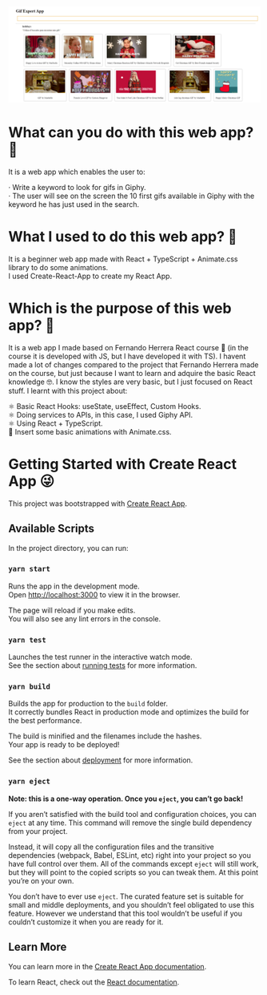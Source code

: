 <img src="https://github.com/SergioGordillo/GifExpertAppTS/blob/main/fotodelaapp.png" alt="Image of the home of the app"/>

# What can you do with this web app? :thinking:

It is a web app which enables the user to:

· Write a keyword to look for gifs in Giphy. <br>
· The user will see on the screen the 10 first gifs available in Giphy with the keyword he has just used in the search. <br>

# What I used to do this web app? :thinking:

It is a beginner web app made with React + TypeScript + Animate.css library to do some animations. <br>
I used Create-React-App to create my React App. <br>

# Which is the purpose of this web app? :thinking:

It is a web app I made based on Fernando Herrera React course :monocle_face: (in the course it is developed with JS, but I have developed it with TS). I havent made a lot of changes compared to the project that Fernando Herrera made on the course, but just because I want to learn and adquire the basic React knowledge :nerd_face:. I know the styles are very basic, but I just focused on React stuff. I learnt with this project about:

:atom_symbol: Basic React Hooks: useState, useEffect, Custom Hooks.  <br>
:atom_symbol: Doing services to APIs, in this case, I used Giphy API.  <br>
:atom_symbol: Using React + TypeScript.  <br>
:art: Insert some basic animations with Animate.css.  <br>

# Getting Started with Create React App :stuck_out_tongue_winking_eye:

This project was bootstrapped with [Create React App](https://github.com/facebook/create-react-app).

## Available Scripts

In the project directory, you can run:

### `yarn start`

Runs the app in the development mode.\
Open [http://localhost:3000](http://localhost:3000) to view it in the browser.

The page will reload if you make edits.\
You will also see any lint errors in the console.

### `yarn test`

Launches the test runner in the interactive watch mode.\
See the section about [running tests](https://facebook.github.io/create-react-app/docs/running-tests) for more information.

### `yarn build`

Builds the app for production to the `build` folder.\
It correctly bundles React in production mode and optimizes the build for the best performance.

The build is minified and the filenames include the hashes.\
Your app is ready to be deployed!

See the section about [deployment](https://facebook.github.io/create-react-app/docs/deployment) for more information.

### `yarn eject`

**Note: this is a one-way operation. Once you `eject`, you can’t go back!**

If you aren’t satisfied with the build tool and configuration choices, you can `eject` at any time. This command will remove the single build dependency from your project.

Instead, it will copy all the configuration files and the transitive dependencies (webpack, Babel, ESLint, etc) right into your project so you have full control over them. All of the commands except `eject` will still work, but they will point to the copied scripts so you can tweak them. At this point you’re on your own.

You don’t have to ever use `eject`. The curated feature set is suitable for small and middle deployments, and you shouldn’t feel obligated to use this feature. However we understand that this tool wouldn’t be useful if you couldn’t customize it when you are ready for it.

## Learn More

You can learn more in the [Create React App documentation](https://facebook.github.io/create-react-app/docs/getting-started).

To learn React, check out the [React documentation](https://reactjs.org/).
